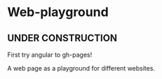# Web-playground
## UNDER CONSTRUCTION

First try angular to gh-pages!

A web page as a playground for different websites.
